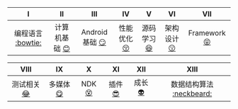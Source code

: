 | Ⅰ | Ⅱ | Ⅲ | Ⅳ | Ⅴ | Ⅵ | Ⅶ |
| :--------: | :---------: | :---------: | :---------: | :---------: | :---------:| :---------: |
| 编程语言 [:bowtie:](#编程语言) | 计算机基础 [:blush:](#计算机基础-computer) | Android基础 [:smirk:](#Android基础-pencil2) | 性能优化 [:kissing_closed_eyes:](#性能优化-trophy) | 源码学习 [:satisfied:](#源码学习) | 架构设计 [:kissing:](#架构设计) | Framework [:stuck_out_tongue_closed_eyes:](#Framework) |

| Ⅷ | Ⅸ | Ⅹ | Ⅺ | Ⅻ | XIII |
| :--------: | :---------: | :---------: | :---------: | :---------: | :---------:|
| 测试相关 [:joy:](#测试) | 多媒体 [:yum:](#多媒体) | NDK [:dizzy_face:](#NDK) | 插件 [:sunglasses:](#插件) | 成长 [:alien:](#成长) | 数据结构算法 [:neckbeard:](#数据结构算法) |




